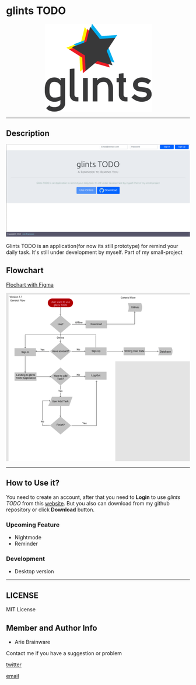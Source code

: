 # glints TODO

<p align="center">
    <img src="img/glints_logo.png">

</p>

---
## Description

![overview](img/glints_desktopversion.png)

Glints TODO is an application(for now its still prototype) for remind your daily task. It's still under development by myself. Part of my small-project

## Flowchart

[Flochart with Figma](https://www.figma.com/file/aUf5TpfAwhBerhkIyNDZ7BAr/glints-todo-flowchart?node-id=0%3A1) 

![overview flowchart](img/glints_todo_flowchart.png)

---
## How to Use it?
You need to create an account, after that you need to **Login** to use _glints TODO_ from this [website](https://nobody.netlify.com). But you also can download from my github repository or click **Download** button.

### Upcoming Feature

* Nightmode
* Reminder

### Development

* Desktop version

---

## LICENSE
MIT License

## Member and Author Info

* Arie Brainware

Contact me if you have a suggestion or problem

[twitter](@_nobody404)

[email](publicu002[at]gmail.com)
